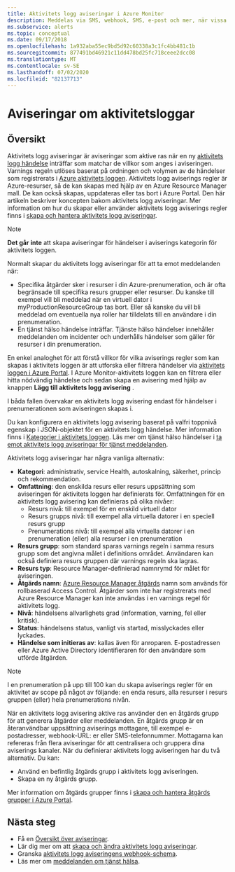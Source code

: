 ```yaml
---
title: Aktivitets logg aviseringar i Azure Monitor
description: Meddelas via SMS, webhook, SMS, e-post och mer, när vissa händelser inträffar i aktivitets loggen.
ms.subservice: alerts
ms.topic: conceptual
ms.date: 09/17/2018
ms.openlocfilehash: 1a932aba55ec9bd5d92c60338a3c1fc4bb481c1b
ms.sourcegitcommit: 877491bd46921c11dd478bd25fc718ceee2dcc08
ms.translationtype: MT
ms.contentlocale: sv-SE
ms.lasthandoff: 07/02/2020
ms.locfileid: "82137713"
---
```

# <a name="alerts-on-activity-log"></a>Aviseringar om aktivitetsloggar

## <a name="overview"></a>Översikt

Aktivitets logg aviseringar är aviseringar som aktive ras när en ny [aktivitets logg händelse](activity-log-schema.md) inträffar som matchar de villkor som anges i aviseringen. Varnings regeln utlöses baserat på ordningen och volymen av de händelser som registrerats i [Azure aktivitets loggen](platform-logs-overview.md). Aktivitets logg aviserings regler är Azure-resurser, så de kan skapas med hjälp av en Azure Resource Manager mall. De kan också skapas, uppdateras eller tas bort i Azure Portal. Den här artikeln beskriver koncepten bakom aktivitets logg aviseringar. Mer information om hur du skapar eller använder aktivitets logg aviserings regler finns i [skapa och hantera aktivitets logg aviseringar](alerts-activity-log.md).

> [!NOTE]
> **Det går inte** att skapa aviseringar för händelser i aviserings kategorin för aktivitets loggen.

Normalt skapar du aktivitets logg aviseringar för att ta emot meddelanden när:

* Specifika åtgärder sker i resurser i din Azure-prenumeration, och är ofta begränsade till specifika resurs grupper eller resurser. Du kanske till exempel vill bli meddelad när en virtuell dator i myProductionResourceGroup tas bort. Eller så kanske du vill bli meddelad om eventuella nya roller har tilldelats till en användare i din prenumeration.
* En tjänst hälso händelse inträffar. Tjänste hälso händelser innehåller meddelanden om incidenter och underhålls händelser som gäller för resurser i din prenumeration.

En enkel analoghet för att förstå villkor för vilka aviserings regler som kan skapas i aktivitets loggen är att utforska eller filtrera händelser via [aktivitets loggen i Azure Portal](activity-log-view.md#azure-portal). I Azure Monitor-aktivitets loggen kan en filtrera eller hitta nödvändig händelse och sedan skapa en avisering med hjälp av knappen **Lägg till aktivitets logg avisering** .

I båda fallen övervakar en aktivitets logg avisering endast för händelser i prenumerationen som aviseringen skapas i.

Du kan konfigurera en aktivitets logg avisering baserat på valfri toppnivå egenskap i JSON-objektet för en aktivitets logg händelse. Mer information finns i [Kategorier i aktivitets loggen](activity-log-view.md#categories-in-the-activity-log). Läs mer om tjänst hälso händelser i [ta emot aktivitets logg aviseringar för tjänst meddelanden](alerts-activity-log-service-notifications.md). 

Aktivitets logg aviseringar har några vanliga alternativ:

- **Kategori**: administrativ, service Health, autoskalning, säkerhet, princip och rekommendation. 
- **Omfattning**: den enskilda resurs eller resurs uppsättning som aviseringen för aktivitets loggen har definierats för. Omfattningen för en aktivitets logg avisering kan definieras på olika nivåer:
    - Resurs nivå: till exempel för en enskild virtuell dator
    - Resurs grupps nivå: till exempel alla virtuella datorer i en speciell resurs grupp
    - Prenumerations nivå: till exempel alla virtuella datorer i en prenumeration (eller) alla resurser i en prenumeration
- **Resurs grupp**: som standard sparas varnings regeln i samma resurs grupp som det angivna målet i definitions området. Användaren kan också definiera resurs gruppen där varnings regeln ska lagras.
- **Resurs typ**: Resource Manager-definierad namnrymd för målet för aviseringen.
- **Åtgärds namn**: [Azure Resource Manager åtgärds](../../role-based-access-control/resource-provider-operations.md) namn som används för rollbaserad Access Control. Åtgärder som inte har registrerats med Azure Resource Manager kan inte användas i en varnings regel för aktivitets logg.
- **Nivå**: händelsens allvarlighets grad (information, varning, fel eller kritisk).
- **Status**: händelsens status, vanligt vis startad, misslyckades eller lyckades.
- **Händelse som initieras av**: kallas även för anroparen. E-postadressen eller Azure Active Directory identifieraren för den användare som utförde åtgärden.

> [!NOTE]
> I en prenumeration på upp till 100 kan du skapa aviserings regler för en aktivitet av scope på något av följande: en enda resurs, alla resurser i resurs gruppen (eller) hela prenumerations nivån.

När en aktivitets logg avisering aktive ras använder den en åtgärds grupp för att generera åtgärder eller meddelanden. En åtgärds grupp är en återanvändbar uppsättning aviserings mottagare, till exempel e-postadresser, webhook-URL: er eller SMS-telefonnummer. Mottagarna kan refereras från flera aviseringar för att centralisera och gruppera dina aviserings kanaler. När du definierar aktivitets logg aviseringen har du två alternativ. Du kan:

* Använd en befintlig åtgärds grupp i aktivitets logg aviseringen.
* Skapa en ny åtgärds grupp.

Mer information om åtgärds grupper finns i [skapa och hantera åtgärds grupper i Azure Portal](action-groups.md).


## <a name="next-steps"></a>Nästa steg

- Få en [Översikt över aviseringar](alerts-overview.md).
- Lär dig mer om att [skapa och ändra aktivitets logg aviseringar](alerts-activity-log.md).
- Granska [aktivitets logg aviseringens webhook-schema](activity-log-alerts-webhook.md).
- Läs mer om [meddelanden om tjänst hälsa](service-notifications.md).
